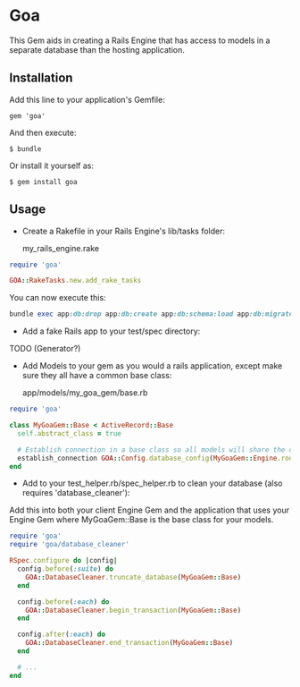 # Goa

This Gem aids in creating a Rails Engine that has access to models in a separate database than the
hosting application.

## Installation

Add this line to your application's Gemfile:

    gem 'goa'

And then execute:

    $ bundle

Or install it yourself as:

    $ gem install goa

## Usage

* Create a Rakefile in your Rails Engine's lib/tasks folder:

    my_rails_engine.rake

```ruby
require 'goa'

GOA::RakeTasks.new.add_rake_tasks
```

You can now execute this:
```ruby
bundle exec app:db:drop app:db:create app:db:schema:load app:db:migrate app:db:test:prepare
```

* Add a fake Rails app to your test/spec directory:

TODO (Generator?)

* Add Models to your gem as you would a rails application, except make sure they all have a common base class:

    app/models/my_goa_gem/base.rb

```ruby
require 'goa'

class MyGoaGem::Base < ActiveRecord::Base
  self.abstract_class = true

  # Establish connection in a base class so all models will share the connection
  establish_connection GOA::Config.database_config(MyGoaGem::Engine.root)
end
```

* Add to your test_helper.rb/spec_helper.rb to clean your database (also requires 'database_cleaner'):

Add this into both your client Engine Gem and the application that uses your Engine Gem where MyGoaGem::Base is the base class for your models.

```ruby
require 'goa'
require 'goa/database_cleaner'

RSpec.configure do |config|
  config.before(:suite) do
    GOA::DatabaseCleaner.truncate_database(MyGoaGem::Base)
  end

  config.before(:each) do
    GOA::DatabaseCleaner.begin_transaction(MyGoaGem::Base)
  end

  config.after(:each) do
    GOA::DatabaseCleaner.end_transaction(MyGoaGem::Base)
  end

  # ...
end
```

